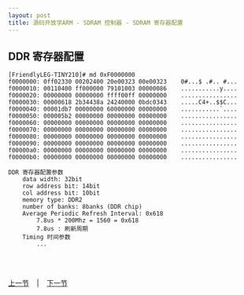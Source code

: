 ```yaml
---
layout: post
title: 源码开放学ARM - SDRAM 控制器 - SDRAM 寄存器配置
---
```


## DDR 寄存器配置
	[FriendlyLEG-TINY210]# md 0xF0000000
	f0000000: 0ff02330 00202400 20e00323 00e00323    0#...$ .#.. #...
	f0000010: 00110400 ff000000 79101003 00000086    ...........y....
	f0000020: 00000000 00000000 ffff00ff 00000000    ................
	f0000030: 00000618 2b34438a 24240000 0bdc0343    .....C4+..$$C...
	f0000040: 00001db7 00000000 60000000 00000000    ...........`....
	f0000050: 000005b2 00000000 00000000 00000000    ................
	f0000060: 00000000 00000000 00000000 00000000    ................
	f0000070: 00000000 00000000 00000000 00000000    ................
	f0000080: 00000000 00000000 00000000 00000000    ................
	f0000090: 00000000 00000000 00000000 00000000    ................
	f00000a0: 00000000 00000000 00000000 00000000    ................
	f00000b0: 00000000 00000000 00000000 00000000    ................				
				
	DDR 寄存器配置参数
		data width: 32bit
		row address bit: 14bit
		col address bit: 10bit
		memory type: DDR2
		number of banks: 8banks (DDR chip)
		Average Periodic Refresh Interval: 0x618
			7.8us * 200Mhz = 1560 = 0x618
			7.8us : 刷新周期
		Timing 时间参数
			...
	

<br> <br> 
<div> <a href="chp6-4.html">上一节</a> &nbsp;&nbsp; | &nbsp;&nbsp; <a href="chp6-6.html">下一节</a> </div> <br> <br>